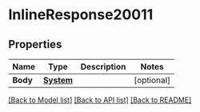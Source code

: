 # InlineResponse20011

## Properties

Name | Type | Description | Notes
------------ | ------------- | ------------- | -------------
**Body** | [**System**](System.md) |  | [optional] 

[[Back to Model list]](../README.md#documentation-for-models) [[Back to API list]](../README.md#documentation-for-api-endpoints) [[Back to README]](../README.md)


